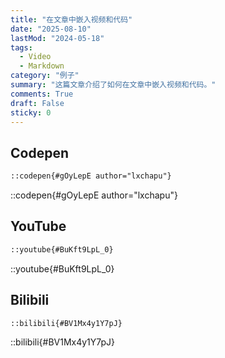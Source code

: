 ```yaml
---
title: "在文章中嵌入视频和代码"
date: "2025-08-10"
lastMod: "2024-05-18"
tags:
  - Video
  - Markdown
category: "例子"
summary: "这篇文章介绍了如何在文章中嵌入视频和代码。"
comments: True
draft: False
sticky: 0
---
```

## Codepen

```md
::codepen{#gOyLepE author="lxchapu"}
```

::codepen{#gOyLepE author="lxchapu"}

## YouTube

```md
::youtube{#BuKft9LpL_0}
```

::youtube{#BuKft9LpL_0}

## Bilibili

```md
::bilibili{#BV1Mx4y1Y7pJ}
```

::bilibili{#BV1Mx4y1Y7pJ}